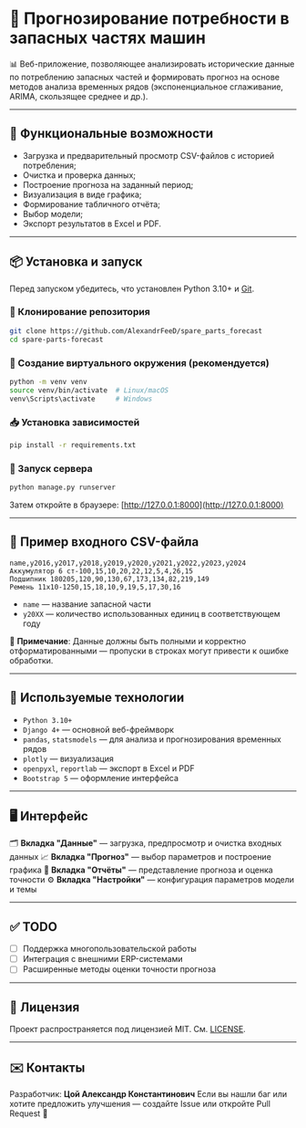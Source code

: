 # 🔧 Прогнозирование потребности в запасных частях машин

📊 Веб-приложение, позволяющее анализировать исторические данные по потреблению запасных частей и формировать прогноз на основе методов анализа временных рядов (экспоненциальное сглаживание, ARIMA, скользящее среднее и др.).

---

## 🚀 Функциональные возможности

- Загрузка и предварительный просмотр CSV-файлов с историей потребления;
- Очистка и проверка данных;
- Построение прогноза на заданный период;
- Визуализация в виде графика;
- Формирование табличного отчёта;
- Выбор модели;
- Экспорт результатов в Excel и PDF.

---

## 📦 Установка и запуск

Перед запуском убедитесь, что установлен Python 3.10+ и [Git](https://git-scm.com/).

### 🔨 Клонирование репозитория
```bash
git clone https://github.com/AlexandrFeeD/spare_parts_forecast
cd spare-parts-forecast
```

### 🐍 Создание виртуального окружения (рекомендуется)

```bash
python -m venv venv
source venv/bin/activate  # Linux/macOS
venv\Scripts\activate     # Windows
```

### 📥 Установка зависимостей

```bash
pip install -r requirements.txt
```

### 🏁 Запуск сервера

```bash
python manage.py runserver
```

Затем откройте в браузере: [http://127.0.0.1:8000](http://127.0.0.1:8000)

---

## 📄 Пример входного CSV-файла

```csv
name,y2016,y2017,y2018,y2019,y2020,y2021,y2022,y2023,y2024
Аккумулятор 6 ст-100,15,10,20,22,12,5,4,26,15
Подшипник 180205,120,90,130,67,173,134,82,219,149
Ремень 11х10-1250,15,18,10,9,19,5,17,30,16
```

* `name` — название запасной части
* `y20XX` — количество использованных единиц в соответствующем году

📎 **Примечание**: Данные должны быть полными и корректно отформатированными — пропуски в строках могут привести к ошибке обработки.

---

## 🧰 Используемые технологии

* `Python 3.10+`
* `Django 4+` — основной веб-фреймворк
* `pandas`, `statsmodels` — для анализа и прогнозирования временных рядов
* `plotly` — визуализация
* `openpyxl`, `reportlab` — экспорт в Excel и PDF
* `Bootstrap 5` — оформление интерфейса

---

## 🖥 Интерфейс

🗂️ **Вкладка "Данные"** — загрузка, предпросмотр и очистка входных данных
📈 **Вкладка "Прогноз"** — выбор параметров и построение графика
📑 **Вкладка "Отчёты"** — представление прогноза и оценка точности
⚙️ **Вкладка "Настройки"** — конфигурация параметров модели и темы

---

## ✅ TODO

* [ ] Поддержка многопользовательской работы
* [ ] Интеграция с внешними ERP-системами
* [ ] Расширенные методы оценки точности прогноза

---

## 📃 Лицензия

Проект распространяется под лицензией MIT. См. [LICENSE](LICENSE).

---

## ✉️ Контакты

Разработчик: **Цой Александр Константинович**
Если вы нашли баг или хотите предложить улучшения — создайте Issue или откройте Pull Request 🙌

